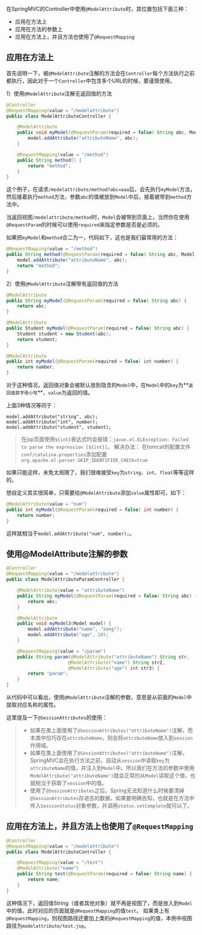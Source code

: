 在SpringMVC的Controller中使用`@ModelAttribute`时，其位置包括下面三种：
+ 应用在方法上
+ 应用在方法的参数上
+ 应用在方法上，并且方法也使用了`@RequestMapping`

## 应用在方法上
首先说明一下，被`@ModelAttribute`注解的方法会在`Controller`每个方法执行之前都执行，因此对于一个`Controller`中包含多个URL的时候，要谨慎使用。

1）使用`@ModelAttribute`注解无返回值的方法
```java
@Controller
@RequestMapping(value = "/modelattribute")
public class ModelAttributeController {

    @ModelAttribute
    public void myModel(@RequestParam(required = false) String abc, Model model) {
        model.addAttribute("attributeName", abc);
    }

    @RequestMapping(value = "/method")
    public String method() {
        return "method";
    }
}
```
这个例子，在请求`/modelattribute/method?abc=aaa`后，会先执行`myModel`方法，然后接着执行`method`方法，参数`abc`的值被放到`Model`中后，接着被带到`method`方法中。

当返回视图`/modelattribute/method`时，`Model`会被带到页面上，当然你在使用`@RequestParam`的时候可以使用`required`来指定参数是否是必须的。

如果把`myModel`和`method`合二为一，代码如下，这也是我们最常用的方法：
```java
@RequestMapping(value = "/method")
public String method(@RequestParam(required = false) String abc, Model model) {
	model.addAttribute("attributeName", abc);
	return "method";
}
```

2）使用`@ModelAttribute`注解带有返回值的方法
```java
@ModelAttribute
public String myModel(@RequestParam(required = false) String abc) {
	return abc;
}

@ModelAttribute
public Student myModel(@RequestParam(required = false) String abc) {
	Student student = new Student(abc);
	return student;
}

@ModelAttribute
public int myModel(@RequestParam(required = false) int number) {
	return number;
}
```
对于这种情况，返回值对象会被默认放到隐含的`Model`中，在`Model`中的`key`为**`返回值首字母小写`**，`value`为返回的值。

上面3种情况等同于：
```
model.addAttribute("string", abc);
model.addAttribute("int", number);
model.addAttribute("student", student);
```
> 在jsp页面使用`${int}`表达式时会报错：`javax.el.ELException: Failed to parse the expression [${int}]`。
> 解决办法：
> 在tomcat的配置文件`conf/catalina.properties`添加配置`org.apache.el.parser.SKIP_IDENTIFIER_CHECK=true`

如果只能这样，未免太局限了，我们很难接受`key`为`string`、`int`、`float`等等这样的。

想自定义其实很简单，只需要给`@ModelAttribute`添加`value`属性即可，如下：
```java
@ModelAttribute(value = "num")
public int myModel(@RequestParam(required = false) int number) {
	return number;
}
```
这样就相当于`model.addAttribute("num", number);`。

## 使用@ModelAttribute注解的参数

```java
@Controller
@RequestMapping(value = "/modelattribute")
public class ModelAttributeParamController {

    @ModelAttribute(value = "attributeName")
    public String myModel(@RequestParam(required = false) String abc) {
        return abc;
    }

    @ModelAttribute
    public void myModel3(Model model) {
        model.addAttribute("name", "zong");
        model.addAttribute("age", 20);
    }

    @RequestMapping(value = "/param")
    public String param(@ModelAttribute("attributeName") String str,
                       @ModelAttribute("name") String str2,
                       @ModelAttribute("age") int str3) {
        return "param";
    }
}
```
从代码中可以看出，使用`@ModelAttribute`注解的参数，意思是从前面的`Model`中提取对应名称的属性。

这里提及一下`@SessionAttributes`的使用：
> + 如果在类上面使用了`@SessionAttributes("attributeName")`注解，而本类中恰巧存在`attributeName`，则会将`attributeName`放入到`session`作用域。
> + 如果在类上面使用了`@SessionAttributes("attributeName")`注解，SpringMVC会在执行方法之前，自动从`session`中读取`key`为`attributeName`的值，并注入到`Model`中。所以我们在方法的参数中使用`ModelAttribute("attributeName")`就会正常的从`Model`读取这个值，也就相当于获取了`session`中的值。
> + 使用了`@SessionAttributes`之后，Spring无法知道什么时候要清掉`@SessionAttributes`存进去的数据，如果要明确告知，也就是在方法中传入`SessionStatus`对象参数，并调用`status.setComplete`就可以了。

## 应用在方法上，并且方法上也使用了`@RequestMapping`

```java
@Controller
@RequestMapping(value = "/modelattribute")
public class ModelAttributeController {

    @RequestMapping(value = "/test")
    @ModelAttribute("name")
    public String test(@RequestParam(required = false) String name) {
        return name;
    }
}
```
这种情况下，返回值String（或者其他对象）就不再是视图了，而是放入到`Model`中的值，此时对应的页面就是`@RequestMapping`的值`test`。
如果类上有`@RequestMapping`，则视图路径还要加上类的`@RequestMapping`的值，本例中视图路径为`modelattribute/test.jsp`。

